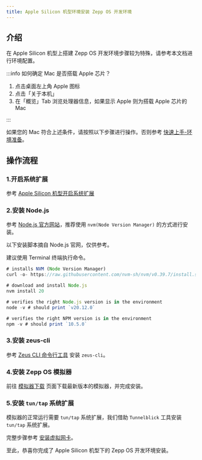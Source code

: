 ```yaml
---
title: Apple Silicon 机型环境安装 Zepp OS 开发环境
---
```


## 介绍

在 Apple Silicon 机型上搭建 Zepp OS 开发环境步骤较为特殊，请参考本文档进行环境配置。

:::info
如何确定 Mac 是否搭载 Apple 芯片？

1. 点击桌面左上角 Apple 图标
2. 点击「关于本机」
3. 在「概览」Tab 浏览处理器信息，如果显示 Apple 则为搭载 Apple 芯片的 Mac

:::

如果您的 Mac 符合上述条件，请按照以下步骤进行操作。否则参考 [快速上手-环境准备](../../guides/quick-start/environment.mdx)。

## 操作流程

### 1.开启系统扩展

参考 [Apple Silicon 机型开启系统扩展](./apple-silicon.md)

### 2.安装 Node.js

参考 [Node.js 官方网站](https://nodejs.org/en)，推荐使用 `nvm(Node Version Manager)` 的方式进行安装。

以下安装脚本摘自 Node.js 官网，仅供参考。

建议使用 Terminal 终端执行命令。

```js
# installs NVM (Node Version Manager)
curl -o- https://raw.githubusercontent.com/nvm-sh/nvm/v0.39.7/install.sh | bash

# download and install Node.js
nvm install 20

# verifies the right Node.js version is in the environment
node -v # should print `v20.12.0`

# verifies the right NPM version is in the environment
npm -v # should print `10.5.0`
```

### 3.安装 zeus-cli

参考 [Zeus CLI 命令行工具](../tools/cli/index.md) 安装 `zeus-cli`。

### 4.安装 Zepp OS 模拟器

前往 [模拟器下载](../tools/simulator/download.md) 页面下载最新版本的模拟器，并完成安装。

### 5.安装 `tun/tap` 系统扩展

模拟器的正常运行需要 `tun/tap` 系统扩展，我们借助 `Tunnelblick` 工具安装 `tun/tap` 系统扩展。

完整步骤参考 [安装虚拟网卡](../tools/simulator/setup.md#1-安装虚拟网卡)。

至此，恭喜你完成了 Apple Silicon 机型下的 Zepp OS 开发环境安装。
